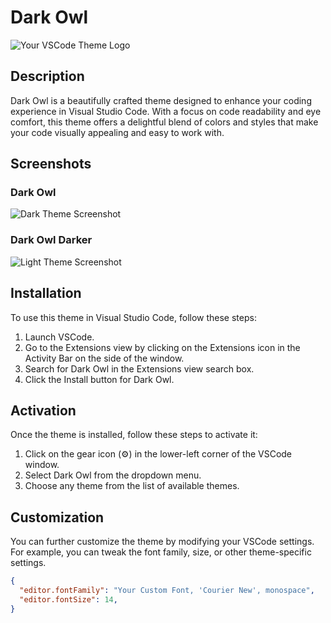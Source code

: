 # Dark Owl

![Your VSCode Theme Logo]((https://github.com/hmseeb/dark-owl/assets/74695355/fe7fa706-f1cb-4d1d-b5fd-dca2db5f3629))

## Description

Dark Owl is a beautifully crafted theme designed to enhance your coding experience in Visual Studio Code. With a focus on code readability and eye comfort, this theme offers a delightful blend of colors and styles that make your code visually appealing and easy to work with.

## Screenshots

### Dark Owl

![Dark Theme Screenshot](https://github.com/hmseeb/dark-owl/assets/74695355/cd123faf-7941-45a9-9f55-257fd5a1318c)

### Dark Owl Darker

![Light Theme Screenshot](https://github.com/hmseeb/dark-owl/assets/74695355/88541731-3cf8-4fb5-8fb5-a9e13c3ac7da)

## Installation

To use this theme in Visual Studio Code, follow these steps:

1. Launch VSCode.
2. Go to the Extensions view by clicking on the Extensions icon in the Activity Bar on the side of the window.
3. Search for Dark Owl in the Extensions view search box.
4. Click the Install button for Dark Owl.

## Activation

Once the theme is installed, follow these steps to activate it:

1. Click on the gear icon (⚙️) in the lower-left corner of the VSCode window.
2. Select Dark Owl from the dropdown menu.
3. Choose any theme from the list of available themes.

## Customization

You can further customize the theme by modifying your VSCode settings. For example, you can tweak the font family, size, or other theme-specific settings.

```json
{
  "editor.fontFamily": "Your Custom Font, 'Courier New', monospace",
  "editor.fontSize": 14,
}
